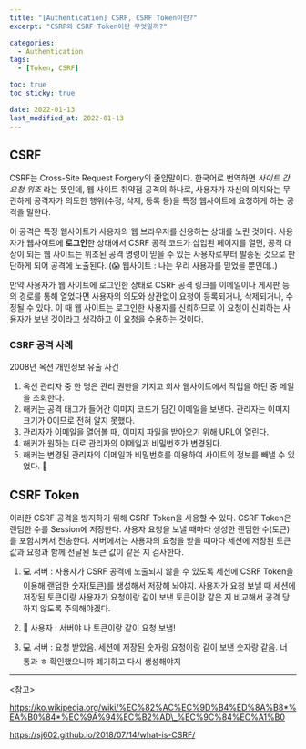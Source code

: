 ```yaml
---
title: "[Authentication] CSRF, CSRF Token이란?"
excerpt: "CSRF와 CSRF Token이란 무엇일까?"

categories:
  - Authentication
tags:
  - [Token, CSRF]

toc: true
toc_sticky: true

date: 2022-01-13
last_modified_at: 2022-01-13
---
```


## CSRF

CSRF는 Cross-Site Request Forgery의 줄임말이다. 한국어로 번역하면 _사이트 간 요청 위조_ 라는 뜻인데, 웹 사이트 취약점 공격의 하나로, 사용자가 자신의 의지와는 무관하게 공격자가 의도한 행위(수정, 삭제, 등록 등)을 특정 웹사이트에 요청하게 하는 공격을 말한다.

이 공격은 특정 웹사이트가 사용자의 웹 브라우저를 신용하는 상태를 노린 것이다. 사용자가 웹사이트에 **로그인**한 상태에서 CSRF 공격 코드가 삽입된 페이지를 열면, 공격 대상이 되는 웹 사이트는 위조된 공격 명령이 믿을 수 있는 사용자로부터 발송된 것으로 판단하게 되어 공격에 노출된다. (😱 웹사이트 : 나는 우리 사용자를 믿었을 뿐인데..)

만약 사용자가 웹 사이트에 로그인한 상태로 CSRF 공격 링크를 이메일이나 게시판 등의 경로를 통해 열었다면 사용자의 의도와 상관없이 요청이 등록되거나, 삭제되거나, 수정될 수 있다. 이 때 웹 사이트는 로그인한 사용자를 신뢰하므로 이 요청이 신뢰하는 사용자가 보낸 것이라고 생각하고 이 요청을 수용하는 것이다.

### CSRF 공격 사례

2008년 옥션 개인정보 유출 사건

1. 옥션 관리자 중 한 명은 관리 권한을 가지고 회사 웹사이트에서 작업을 하던 중 메일을 조회한다.
2. 해커는 공격 태그가 들어간 이미지 코드가 담긴 이메일을 보낸다. 관리자는 이미지 크기가 0이므로 전혀 알지 못했다.
3. 관리자가 이메일을 열어볼 때, 이미지 파일을 받아오기 위해 URL이 열린다.
4. 해커가 원하는 대로 관리자의 이메일과 비밀번호가 변경된다.
5. 해커는 변경된 관리자의 이메일과 비밀번호를 이용하여 사이트의 정보를 빼낼 수 있었다. 🤯

## CSRF Token

이러한 CSRF 공격을 방지하기 위해 CSRF Token을 사용할 수 있다. CSRF Token은 랜덤한 수를 Session에 저장한다. 사용자 요청을 보낼 때마다 생성한 랜덤한 수(토큰)를 포함시켜서 전송한다. 서버에서는 사용자의 요청을 받을 때마다 세션에 저장된 토큰 값과 요청과 함께 전달된 토큰 값이 같은 지 검사한다.

1. 💻 서버 : 사용자가 CSRF 공격에 노출되지 않을 수 있도록 세션에 CSRF Token을 이용해 랜덤한 숫자(토큰)를 생성해서 저장해 놔야지. 사용자가 요청 보낼 때 세션에 저장된 토큰이랑 사용자가 요청이랑 같이 보낸 토큰이랑 같은 지 비교해서 공격 당하지 않도록 주의해야겠다.

2. 👶 사용자 : 서버야 나 토큰이랑 같이 요청 보냄!

3. 💻 서버 : 요청 받았음. 세션에 저장된 숫자랑 요청이랑 같이 보낸 숫자랑 같음. 너 통과 ㅎ 확인했으니까 폐기하고 다시 생성해야지

---

<참고>

https://ko.wikipedia.org/wiki/%EC%82%AC%EC%9D%B4%ED%8A%B8*%EA%B0%84*%EC%9A%94%EC%B2%AD\_%EC%9C%84%EC%A1%B0

https://sj602.github.io/2018/07/14/what-is-CSRF/

